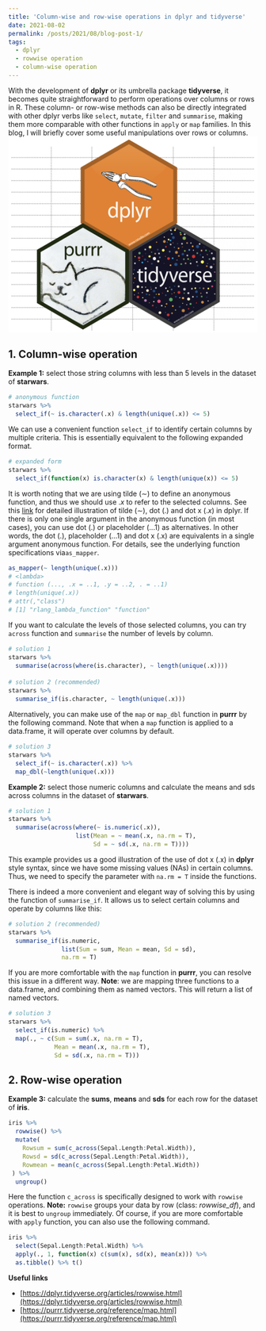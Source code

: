```yaml
---
title: 'Column-wise and row-wise operations in dplyr and tidyverse'
date: 2021-08-02
permalink: /posts/2021/08/blog-post-1/
tags:
  - dplyr
  - rowwise operation
  - column-wise operation
---
```


With the development of **dplyr** or its umbrella package **tidyverse**, it becomes quite straightforward to perform operations over columns or rows in R. These column- or row-wise methods can also be directly integrated with other dplyr verbs like `select`, `mutate`, `filter` and `summarise`, making them more comparable with other functions in `apply` or `map` families. In this blog, I will briefly cover some useful manipulations over rows or columns.
![row- and column-wise operations](https://raw.githubusercontent.com/JakeJing/jakejing.github.io/master/_posts/pics/dplyrlogs.png)

## 1. Column-wise operation

**Example 1:** select those string columns with less than 5 levels in the dataset of **starwars**.

```R
# anonymous function
starwars %>% 
  select_if(~ is.character(.x) & length(unique(.x)) <= 5)
```
We can use a convenient function `select_if` to identify certain columns by multiple criteria. This is essentially equivalent to the following expanded format.

```R
# expanded form
starwars %>%
  select_if(function(x) is.character(x) & length(unique(x)) <= 5)
```

It is worth noting that we are using tilde ($\sim$) to define an anonymous function, and thus we should use $.x$ to refer to the selected columns. See this [link](https://www.youtube.com/watch?v=ynaHKNdAAwk&t=364s) for detailed illustration of tilde ($\sim$), dot ($.$) and dot x ($.x$) in dplyr. If there is only one single argument in the anonymous function (in most cases), you can use dot (.) or placeholder (...1) as alternatives. In other words, the dot (.), placeholder (…1) and dot x (.x) are equivalents in a single argument anonymous function. For details, see the underlying function specifications via`as_mapper`.

```R
as_mapper(~ length(unique(.x)))
# <lambda>
# function (..., .x = ..1, .y = ..2, . = ..1) 
# length(unique(.x))
# attr(,"class")
# [1] "rlang_lambda_function" "function" 
```

If you want to calculate the levels of those selected columns, you can try `across` function and `summarise` the number of levels by column. 

```R
# solution 1
starwars %>% 
  summarise(across(where(is.character), ~ length(unique(.x))))

# solution 2 (recommended)
starwars %>% 
  summarise_if(is.character, ~ length(unique(.x)))
```

Alternatively, you can make use of the `map` or `map_dbl` function in **purrr** by the following command. Note that when a `map` function is applied to a data.frame, it will operate over columns by default. 

```R
# solution 3
starwars %>%
  select_if(~ is.character(.x)) %>%
  map_dbl(~length(unique(.x)))
```

**Example 2:** select those numeric columns and calculate the means and sds across columns in the dataset of **starwars**.

```R
# solution 1
starwars %>% 
  summarise(across(where(~ is.numeric(.x)), 
                   list(Mean = ~ mean(.x, na.rm = T), 
                        Sd = ~ sd(.x, na.rm = T))))
```

This example provides us a good illustration of the use of dot x (.x) in **dplyr** style syntax, since we have some missing values (NAs) in certain columns. Thus, we need to specify the parameter with `na.rm = T` inside the functions. 

There is indeed a more convenient and elegant way of solving this by using the function of `summarise_if`. It allows us to select certain columns and operate by columns like this:

```R
# solution 2 (recommended)
starwars %>%
  summarise_if(is.numeric,
               list(Sum = sum, Mean = mean, Sd = sd),
               na.rm = T)
```

If you are more comfortable with the `map` function in **purrr**, you can resolve this issue in a different way. **Note**: we are mapping three functions to a data.frame, and combining them as named vectors. This will return a list of named vectors.

```R
# solution 3
starwars %>% 
  select_if(is.numeric) %>% 
  map(., ~ c(Sum = sum(.x, na.rm = T), 
             Mean = mean(.x, na.rm = T),
             Sd = sd(.x, na.rm = T)))
```

## 2. Row-wise operation

**Example 3:** calculate the **sums**, **means** and **sds** for each row for the dataset of **iris**.

```R
iris %>% 
  rowwise() %>%
  mutate(
    Rowsum = sum(c_across(Sepal.Length:Petal.Width)),
    Rowsd = sd(c_across(Sepal.Length:Petal.Width)), 
    Rowmean = mean(c_across(Sepal.Length:Petal.Width))
 ) %>% 
  ungroup()
```

Here the function `c_across` is specifically designed to work with `rowwise` operations. **Note:** `rowwise` groups your data by row (class: *rowwise_df*), and it is best to `ungroup` immediately. Of course, if you are  more comfortable with `apply` function, you can also use the following command.

```R
iris %>% 
  select(Sepal.Length:Petal.Width) %>% 
  apply(., 1, function(x) c(sum(x), sd(x), mean(x))) %>% 
  as.tibble() %>% t()
```



**Useful links**

- [https://dplyr.tidyverse.org/articles/rowwise.html](https://dplyr.tidyverse.org/articles/rowwise.html)
- [https://purrr.tidyverse.org/reference/map.html](https://purrr.tidyverse.org/reference/map.html)

